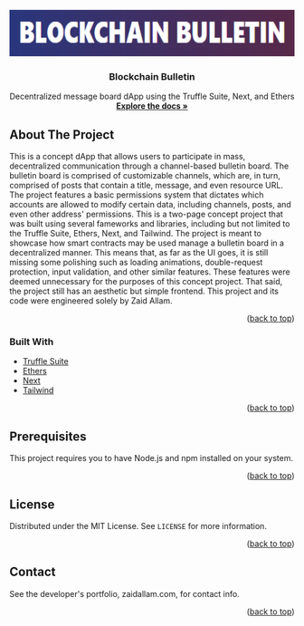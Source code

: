 <div id="top"></div>

<br />
<div align="center">
  <a href="https://github.com/zaidallam/Blockchain-Bulletin">
    <img src="./logo.png" alt="Logo" width="600" height="82">
  </a>

  <h3 align="center">Blockchain Bulletin</h3>

  <p align="center">
    Decentralized message board dApp using the Truffle Suite, Next, and Ethers
    <br />
    <a href="https://github.com/zaidallam/Blockchain-Bulletin"><strong>Explore the docs »</strong></a>
    <br />
  </p>
</div>

## About The Project

This is a concept dApp that allows users to participate in mass, decentralized communication through a channel-based bulletin board. The bulletin board is comprised of customizable channels, which are, in turn, comprised of posts that contain a title, message, and even resource URL. The project features a basic permissions system that dictates which accounts are allowed to modify certain data, including channels, posts, and even other address' permissions. 
This is a two-page concept project that was built using several fameworks and libraries, including but not limited to the Truffle Suite, Ethers, Next, and Tailwind.
The project is meant to showcase how smart contracts may be used manage a bulletin board in a decentralized manner. This means that, as far as the UI goes, it is still missing some polishing such as loading animations, double-request protection, input validation, and other similar features. These features were deemed unnecessary for the purposes of this concept project. That said, the project still has an aesthetic but simple frontend.
This project and its code were engineered solely by Zaid Allam.

<p align="right">(<a href="#top">back to top</a>)</p>

### Built With

* [Truffle Suite](https://github.com/trufflesuite)
* [Ethers](https://github.com/ethers-io/ethers.js/)
* [Next](https://github.com/vercel/next.js/)
* [Tailwind](https://github.com/tailwindlabs/tailwindcss)

<p align="right">(<a href="#top">back to top</a>)</p>

## Prerequisites

This project requires you to have Node.js and npm installed on your system.

<p align="right">(<a href="#top">back to top</a>)</p>

## License

Distributed under the MIT License. See `LICENSE` for more information.

<p align="right">(<a href="#top">back to top</a>)</p>

## Contact

See the developer's portfolio, zaidallam.com, for contact info.

<p align="right">(<a href="#top">back to top</a>)</p>

